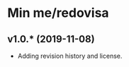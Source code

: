 Min me/redovisa
===================

v1.0.* (2019-11-08)
----------------------

* Adding revision history and license.
